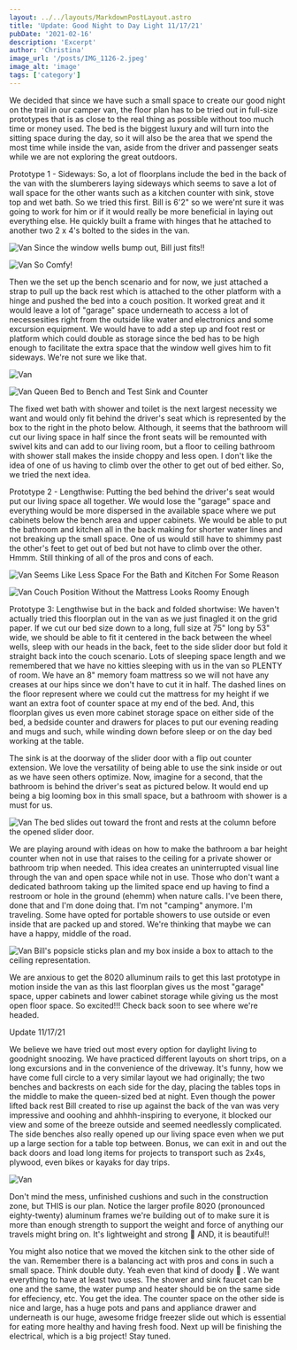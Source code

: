 ```yaml
---
layout: ../../layouts/MarkdownPostLayout.astro
title: 'Update: Good Night to Day Light 11/17/21'
pubDate: '2021-02-16'
description: 'Excerpt'
author: 'Christina'
image_url: '/posts/IMG_1126-2.jpeg'
image_alt: 'image'
tags: ['category']
---
```


We decided that since we have such a small space to create our good night on the trail in our camper van, the floor plan has to be tried out in full-size prototypes that is as close to the real thing as possible without too much time or money used. The bed is the biggest luxury and will turn into the sitting space during the day, so it will also be the area that we spend the most time while inside the van, aside from the driver and passenger seats while we are not exploring the great outdoors.

Prototype 1 - Sideways: So, a lot of floorplans include the bed in the back of the van with the slumberers laying sideways which seems to save a lot of wall space for the other wants such as a kitchen counter with sink, stove top and wet bath. So we tried this first. Bill is 6'2" so we were'nt sure it was going to work for him or if it would really be more beneficial in laying out everything else. He quickly built a frame with hinges that he attached to another two 2 x 4's bolted to the sides in the van.

![Van](/posts/IMG_1133.jpeg)
Since the window wells bump out, Bill just fits!!

![Van](/posts/IMG_1126-1.jpeg)
So Comfy!

Then we the set up the bench scenario and for now, we just attached a strap to pull up the back rest which is attached to the other platform with a hinge and pushed the bed into a couch position. It worked great and it would leave a lot of "garage" space underneath to access a lot of necessesities right from the outside like water and electronics and some excursion equipment. We would have to add a step up and foot rest or platform which could double as storage since the bed has to be high enough to facilitate the extra space that the window well gives him to fit sideways. We're not sure we like that.

![Van](/posts/IMG_1136.jpeg)

![Van](/posts/IMG_1139.jpeg)
Queen Bed to Bench and Test Sink and Counter

The fixed wet bath with shower and toilet is the next largest necessity we want and would only fit behind the driver's seat which is represented by the box to the right in the photo below. Although, it seems that the bathroom will cut our living space in half since the front seats will be remounted with swivel kits and can add to our living room, but a floor to ceiling bathroom with shower stall makes the inside choppy and less open. I don't like the idea of one of us having to climb over the other to get out of bed either. So, we tried the next idea.

Prototype 2 - Lengthwise: Putting the bed behind the driver's seat would put our living space all together. We would lose the "garage" space and everything would be more dispersed in the available space where we put cabinets below the bench area and upper cabinets. We would be able to put the bathroom and kitchen all in the back making for shorter water lines and not breaking up the small space. One of us would still have to shimmy past the other's feet to get out of bed but not have to climb over the other. Hmmm. Still thinking of all of the pros and cons of each.

![Van](/posts/IMG_1224.jpeg)
Seems Like Less Space For the Bath and Kitchen For Some Reason

![Van](/posts/IMG_1169-1.jpeg)
Couch Position Without the Mattress Looks Roomy Enough

Prototype 3: Lengthwise but in the back and folded shortwise: We haven't actually tried this floorplan out in the van as we just finagled it on the grid paper. If we cut our bed size down to a long, full size at 75" long by 53" wide, we should be able to fit it centered in the back between the wheel wells, sleep with our heads in the back, feet to the side slider door but fold it straight back into the couch scenario. Lots of sleeping space length and we remembered that we have no kitties sleeping with us in the van so PLENTY of room. We have an 8" memory foam mattress so we will not have any creases at our hips since we don't have to cut it in half. The dashed lines on the floor represent where we could cut the mattress for my height if we want an extra foot of counter space at my end of the bed. And, this floorplan gives us even more cabinet storage space on either side of the bed, a bedside counter and drawers for places to put our evening reading and mugs and such, while winding down before sleep or on the day bed working at the table.

The sink is at the doorway of the slider door with a flip out counter extension. We love the versatility of being able to use the sink inside or out as we have seen others optimize. Now, imagine for a second, that the bathroom is behind the driver's seat as pictured below. It would end up being a big looming box in this small space, but a bathroom with shower is a must for us.

![Van](/posts/IMG_1302.jpeg)
The bed slides out toward the front and rests at the column before the opened slider door.

We are playing around with ideas on how to make the bathroom a bar height counter when not in use that raises to the ceiling for a private shower or bathroom trip when needed. This idea creates an uninterrupted visual line through the van and open space while not in use. Those who don't want a dedicated bathroom taking up the limited space end up having to find a restroom or hole in the ground (ehemm) when nature calls. I've been there, done that and I'm done doing that. I'm not "camping" anymore. I'm traveling. Some have opted for portable showers to use outside or even inside that are packed up and stored. We're thinking that maybe we can have a happy, middle of the road.

![Van](/posts/IMG_1294.jpeg)
Bill's popsicle sticks plan and my box inside a box to attach to the ceiling representation.

We are anxious to get the 8020 alluminum rails to get this last prototype in motion inside the van as this last floorplan gives us the most "garage" space, upper cabinets and lower cabinet storage while giving us the most open floor space. So excited!!! Check back soon to see where we're headed.

Update 11/17/21

We believe we have tried out most every option for daylight living to goodnight snoozing. We have practiced different layouts on short trips, on a long excursions and in the convenience of the driveway. It's funny, how we have come full circle to a very similar layout we had originally; the two benches and backrests on each side for the day, placing the tables tops in the middle to make the queen-sized bed at night. Even though the power lifted back rest Bill created to rise up against the back of the van was very impressive and ooohing and ahhhh-inspiring to everyone, it blocked our view and some of the breeze outside and seemed needlessly complicated. The side benches also really opened up our living space even when we put up a large section for a table top between. Bonus, we can exit in and out the back doors and load long items for projects to transport such as 2x4s, plywood, even bikes or kayaks for day trips.

![Van](/posts/IMG_6136.jpeg)

Don't mind the mess, unfinished cushions and such in the construction zone, but THIS is our plan. Notice the larger profile 8020 (pronounced eighty-twenty) aluminum frames we're building out of to make sure it is more than enough strength to support the weight and force of anything our travels might bring on. It's lightweight and strong 🦾 AND, it is beautiful!!

You might also notice that we moved the kitchen sink to the other side of the van. Remember there is a balancing act with pros and cons in such a small space. Think double duty. Yeah even that kind of doody 💩 . We want everything to have at least two uses. The shower and sink faucet can be one and the same, the water pump and heater should be on the same side for effeciency, etc. You get the idea. The counter space on the other side is nice and large, has a huge pots and pans and appliance drawer and underneath is our huge, awesome fridge freezer slide out which is essential for eating more healthy and having fresh food. Next up will be finishing the electrical, which is a big project! Stay tuned.
